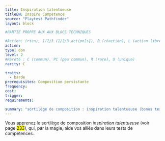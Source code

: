 ```yaml
---
title: Inspiration talentueuse
titleEN: Inspire Competence
source: "Playtest Pathfinder"
layout: block

#PARTIE PROPRE AUX AUX BLOCS TECHNIQUES

#Action: (rien), 1/2/3 (1/2/3 action[s]), R (réaction), L (action libre)
action: 
type: don
level: 2
#Rareté : C (commun), PC (peu commun), R (rare), U (unique)
rarity: C

traits:
  - barde
prerequisites: Composition persistante
frequency: 
cost:
trigger: 
requirements:

summary: "sortilège de composition : inspiration talentueuse (bonus tests de compétences)"
---
```


Vous apprenez le sortilège de composition *inspiration talentueuse* (voir page <mark>233</mark>), qui, par la magie, aide vos alliés dans leurs tests de compétences.